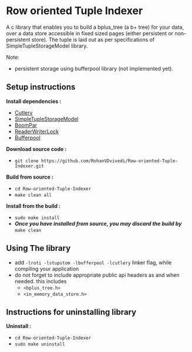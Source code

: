 # Row oriented Tuple Indexer
A c library that enables you to build a bplus_tree (a b+ tree) for your data, over a data store accessible in fixed sized pages (either persistent or non-persistent store).
The tuple is laid out as per specifications of SimpleTupleStorageModel library.

Note: 
 * persistent storage using bufferpool library (not implemented yet).

## Setup instructions
**Install dependencies :**
 * [Cutlery](https://github.com/RohanVDvivedi/Cutlery)
 * [SimpleTupleStorageModel](https://github.com/RohanVDvivedi/SimpleTupleStorageModel)
 * [BoomPar](https://github.com/RohanVDvivedi/BoomPar)
 * [ReaderWriterLock](https://github.com/RohanVDvivedi/ReaderWriterLock)
 * [Bufferpool](https://github.com/RohanVDvivedi/Bufferpool)

**Download source code :**
 * `git clone https://github.com/RohanVDvivedi/Row-oriented-Tuple-Indexer.git`

**Build from source :**
 * `cd Row-oriented-Tuple-Indexer`
 * `make clean all`

**Install from the build :**
 * `sudo make install`
 * ***Once you have installed from source, you may discard the build by*** `make clean`

## Using The library
 * add `-lroti -lstupstom -lbufferpool -lcutlery` linker flag, while compiling your application
 * do not forget to include appropriate public api headers as and when needed. this includes
   * `<bplus_tree.h>`
   * `<in_memory_data_store.h>`

## Instructions for uninstalling library

**Uninstall :**
 * `cd Row-oriented-Tuple-Indexer`
 * `sudo make uninstall`

